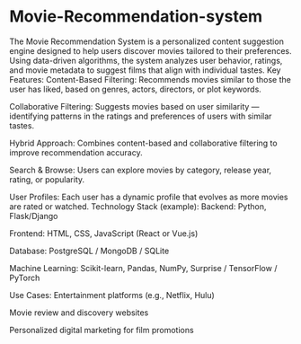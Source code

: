 # Movie-Recommendation-system
The Movie Recommendation System is a personalized content suggestion engine designed to help users discover movies tailored to their preferences. Using data-driven algorithms, the system analyzes user behavior, ratings, and movie metadata to suggest films that align with individual tastes.
Key Features:
Content-Based Filtering: Recommends movies similar to those the user has liked, based on genres, actors, directors, or plot keywords.

Collaborative Filtering: Suggests movies based on user similarity — identifying patterns in the ratings and preferences of users with similar tastes.

Hybrid Approach: Combines content-based and collaborative filtering to improve recommendation accuracy.

Search & Browse: Users can explore movies by category, release year, rating, or popularity.

User Profiles: Each user has a dynamic profile that evolves as more movies are rated or watched.
Technology Stack (example):
Backend: Python, Flask/Django

Frontend: HTML, CSS, JavaScript (React or Vue.js)

Database: PostgreSQL / MongoDB / SQLite

Machine Learning: Scikit-learn, Pandas, NumPy, Surprise / TensorFlow / PyTorch

Use Cases:
Entertainment platforms (e.g., Netflix, Hulu)

Movie review and discovery websites

Personalized digital marketing for film promotions
